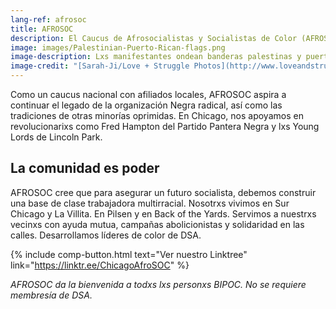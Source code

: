 ```yaml
---
lang-ref: afrosoc
title: AFROSOC
description: El Caucus de Afrosocialistas y Socialistas de Color (AFROSOC) es un espacio BIPOC que fomenta conversaciones, estrategias y organización en relación con los problemas sistémicos que afronta nuestra comunidad.
image: images/Palestinian-Puerto-Rican-flags.png
image-description: Lxs manifestantes ondean banderas palestinas y puertorriqueñas durante la acción de Decolonize Zhigaagoong del 17 de julio de 2020. AfroSOC construye el poder BIPOC y abolicionista.
image-credit: "[Sarah-Ji/Love + Struggle Photos](http://www.loveandstrugglephotos.com/)"
---
```


Como un caucus nacional con afiliados locales, AFROSOC aspira a continuar el legado de la organización Negra radical, así como las tradiciones de otras minorías oprimidas. 
En Chicago, nos apoyamos en revolucionarixs como Fred Hampton del Partido Pantera Negra y lxs Young Lords de Lincoln Park.

## La comunidad es poder

AFROSOC cree que para asegurar un futuro socialista, debemos construir una base de clase trabajadora multirracial. Nosotrxs vivimos en Sur Chicago y La Villita. En Pilsen y en Back of the Yards. Servimos a nuestrxs vecinxs con ayuda mutua, campañas abolicionistas y solidaridad en las calles. Desarrollamos líderes de color de DSA.

{% include comp-button.html text="Ver nuestro Linktree" link="https://linktr.ee/ChicagoAfroSOC" %}

*AFROSOC da la bienvenida a todxs lxs personxs BIPOC. No se requiere membresía de DSA.*
